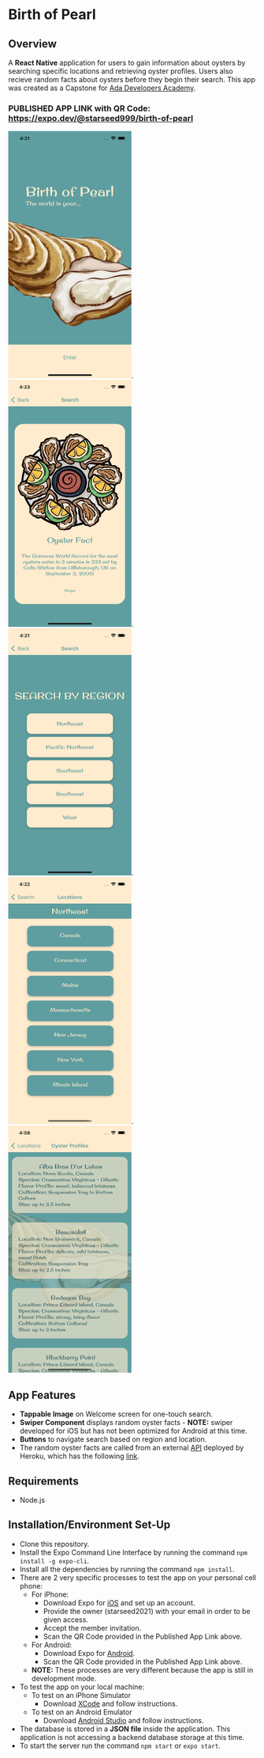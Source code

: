 # Birth of Pearl
## Overview
A **React Native** application for users to gain information about oysters by searching specific locations and retrieving oyster profiles. Users also recieve random facts about oysters before they begin their search. This app was created as a Capstone for [Ada Developers Academy](https://adadevelopersacademy.org/).

### PUBLISHED APP LINK with QR Code: https://expo.dev/@starseed999/birth-of-pearl
<img src="/Images/Welcome.png" alt="Welcome" width="250" height="500">.  <img src="/Images/RandomFact.png" alt="Random Fact" width="250" height="500">.  <img src="/Images/RegionSearch.png" alt="Regional Search" width="250" height="500">.  <img src="/Images/LocationSearch.png" alt="Location Search" width="250" height="500">. <img src="/Images/Profile.png" alt="Oyster Profile" width="250" height="500">

## App Features

- **Tappable Image** on Welcome screen for one-touch search.
- **Swiper Component** displays random oyster facts -  **NOTE:** swiper developed for iOS but has not been optimized for Android at this time. 
- **Buttons** to navigate search based on region and location.
- The random oyster facts are called from an external [API](https://github.com/starseed2021/oyster-facts-api) deployed by Heroku, which has the following [link](https://my-oyster-facts-api.herokuapp.com/oysterFacts).


## Requirements
- Node.js


## Installation/Environment Set-Up

- Clone this repository.
- Install the Expo Command Line Interface by running the command `npm install -g expo-cli`.
- Install all the dependencies by running the command `npm install`.
- There are 2 very specific processes to test the app on your personal cell phone:
  - For iPhone: 
    - Download Expo for [iOS](https://apps.apple.com/us/app/expo-client/id982107779) and set up an account.
    - Provide the owner (starseed2021) with your email in order to be given access.
    - Accept the member invitation.
    - Scan the QR Code provided in the Published App Link above.
  - For Android:
    - Download Expo for [Android](https://play.google.com/store/apps/details?id=host.exp.exponent&hl=en&gl=US).
    - Scan the QR Code provided in the Published App Link above.
  - **NOTE:** These processes are very different because the app is still in development mode. 
- To test the app on your local machine:
  - To test on an iPhone Simulator
    - Download [XCode](https://apps.apple.com/us/app/xcode/id497799835?mt=12) and follow instructions.
  - To test on an Android Emulator 
    - Download [Android Studio](https://developer.android.com/studio) and follow instructions.
- The database is stored in a **JSON file** inside the application. This application is not accessing a backend database storage at this time.
- To start the server run the command `npm start` or `expo start`.
